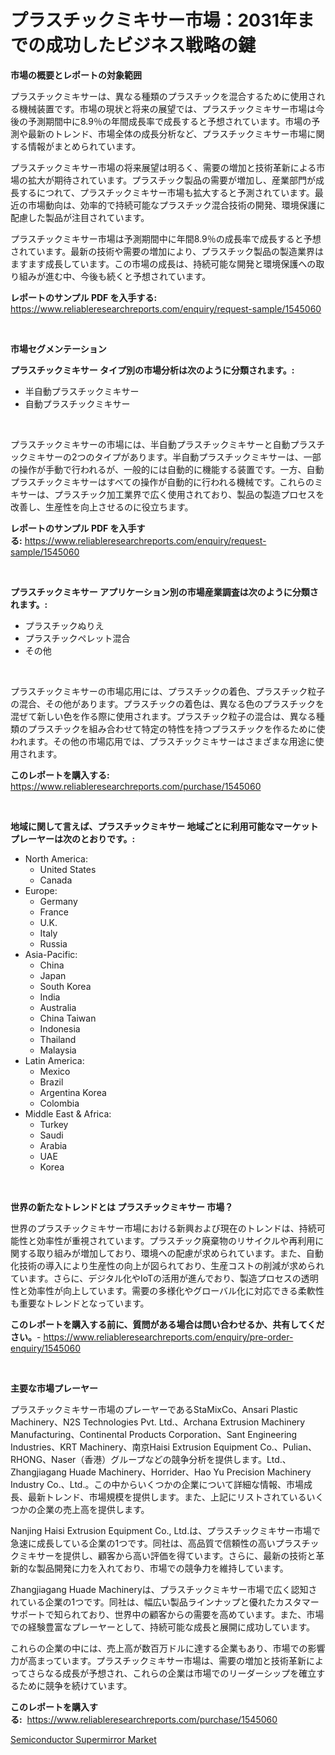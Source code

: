 <p><h1>プラスチックミキサー市場：2031年までの成功したビジネス戦略の鍵</h1></p><p><strong>市場の概要とレポートの対象範囲</strong></p>
<p><p>プラスチックミキサーは、異なる種類のプラスチックを混合するために使用される機械装置です。市場の現状と将来の展望では、プラスチックミキサー市場は今後の予測期間中に8.9％の年間成長率で成長すると予想されています。市場の予測や最新のトレンド、市場全体の成長分析など、プラスチックミキサー市場に関する情報がまとめられています。</p><p>プラスチックミキサー市場の将来展望は明るく、需要の増加と技術革新による市場の拡大が期待されています。プラスチック製品の需要が増加し、産業部門が成長するにつれて、プラスチックミキサー市場も拡大すると予測されています。最近の市場動向は、効率的で持続可能なプラスチック混合技術の開発、環境保護に配慮した製品が注目されています。</p><p>プラスチックミキサー市場は予測期間中に年間8.9％の成長率で成長すると予想されています。最新の技術や需要の増加により、プラスチック製品の製造業界はますます成長しています。この市場の成長は、持続可能な開発と環境保護への取り組みが進む中、今後も続くと予想されています。</p></p>
<p><strong>レポートのサンプル PDF を入手する:</strong> <a href="https://www.reliableresearchreports.com/enquiry/request-sample/1545060">https://www.reliableresearchreports.com/enquiry/request-sample/1545060</a></p>
<p>&nbsp;</p>
<p><strong>市場セグメンテーション</strong></p>
<p><strong>プラスチックミキサー タイプ別の市場分析は次のように分類されます。:</strong></p>
<p><ul><li>半自動プラスチックミキサー</li><li>自動プラスチックミキサー</li></ul></p>
<p>&nbsp;</p>
<p><p>プラスチックミキサーの市場には、半自動プラスチックミキサーと自動プラスチックミキサーの2つのタイプがあります。半自動プラスチックミキサーは、一部の操作が手動で行われるが、一般的には自動的に機能する装置です。一方、自動プラスチックミキサーはすべての操作が自動的に行われる機械です。これらのミキサーは、プラスチック加工業界で広く使用されており、製品の製造プロセスを改善し、生産性を向上させるのに役立ちます。</p></p>
<p><strong>レポートのサンプル PDF を入手する:</strong>&nbsp;<a href="https://www.reliableresearchreports.com/enquiry/request-sample/1545060">https://www.reliableresearchreports.com/enquiry/request-sample/1545060</a></p>
<p>&nbsp;</p>
<p><strong> プラスチックミキサー アプリケーション別の市場産業調査は次のように分類されます。:</strong></p>
<p><ul><li>プラスチックぬりえ</li><li>プラスチックペレット混合</li><li>その他</li></ul></p>
<p>&nbsp;</p>
<p><p>プラスチックミキサーの市場応用には、プラスチックの着色、プラスチック粒子の混合、その他があります。プラスチックの着色は、異なる色のプラスチックを混ぜて新しい色を作る際に使用されます。プラスチック粒子の混合は、異なる種類のプラスチックを組み合わせて特定の特性を持つプラスチックを作るために使われます。その他の市場応用では、プラスチックミキサーはさまざまな用途に使用されます。</p></p>
<p><strong>このレポートを購入する:</strong>&nbsp; <a href="https://www.reliableresearchreports.com/purchase/1545060">https://www.reliableresearchreports.com/purchase/1545060</a></p>
<p>&nbsp;</p>
<p><strong>地域に関して言えば、プラスチックミキサー 地域ごとに利用可能なマーケットプレーヤーは次のとおりです。:</strong></p>
<p><ul>
    <li>
        North America:
        <ul>
            <li>United States</li>
            <li>Canada</li>
        </ul>
    </li>
    <li>
        Europe:
        <ul>
            <li>Germany</li>
            <li>France</li>
            <li>U.K.</li>
            <li>Italy</li>
            <li>Russia</li>
        </ul>
    </li>
    <li>
        Asia-Pacific:
        <ul>
            <li>China</li>
            <li>Japan</li>
            <li>South Korea</li>
            <li>India</li>
            <li>Australia</li>
            <li>China Taiwan</li>
            <li>Indonesia</li>
            <li>Thailand</li>
            <li>Malaysia</li>
        </ul>
    </li>
    <li>
        Latin America:
        <ul>
            <li>Mexico</li>
            <li>Brazil</li>
            <li>Argentina Korea</li>
            <li>Colombia</li>
        </ul>
    </li>
    <li>
        Middle East & Africa:
        <ul>
            <li>Turkey</li>
            <li>Saudi</li>
            <li>Arabia</li>
            <li>UAE</li>
            <li>Korea</li>
        </ul>
    </li>
    </ul></p>
<p>&nbsp;</p>
<p><strong>世界の新たなトレンドとは プラスチックミキサー 市場？</strong></p>
<p><p>世界のプラスチックミキサー市場における新興および現在のトレンドは、持続可能性と効率性が重視されています。プラスチック廃棄物のリサイクルや再利用に関する取り組みが増加しており、環境への配慮が求められています。また、自動化技術の導入により生産性の向上が図られており、生産コストの削減が求められています。さらに、デジタル化やIoTの活用が進んでおり、製造プロセスの透明性と効率性が向上しています。需要の多様化やグローバル化に対応できる柔軟性も重要なトレンドとなっています。</p></p>
<p><strong>このレポートを購入する前に、質問がある場合は問い合わせるか、共有してください。</strong>- <a href="https://www.reliableresearchreports.com/enquiry/pre-order-enquiry/1545060">https://www.reliableresearchreports.com/enquiry/pre-order-enquiry/1545060</a></p>
<p>&nbsp;</p>
<p><strong>主要な市場プレーヤー</strong></p>
<p><p>プラスチックミキサー市場のプレーヤーであるStaMixCo、Ansari Plastic Machinery、N2S Technologies Pvt. Ltd.、Archana Extrusion Machinery Manufacturing、Continental Products Corporation、Sant Engineering Industries、KRT Machinery、南京Haisi Extrusion Equipment Co.、Pulian、RHONG、Naser（香港）グループなどの競争分析を提供します。Ltd.、Zhangjiagang Huade Machinery、Horrider、Hao Yu Precision Machinery Industry Co.、Ltd.。この中からいくつかの企業について詳細な情報、市場成長、最新トレンド、市場規模を提供します。また、上記にリストされているいくつかの企業の売上高を提供します。</p><p>Nanjing Haisi Extrusion Equipment Co., Ltd.は、プラスチックミキサー市場で急速に成長している企業の1つです。同社は、高品質で信頼性の高いプラスチックミキサーを提供し、顧客から高い評価を得ています。さらに、最新の技術と革新的な製品開発に力を入れており、市場での競争力を維持しています。</p><p>Zhangjiagang Huade Machineryは、プラスチックミキサー市場で広く認知されている企業の1つです。同社は、幅広い製品ラインナップと優れたカスタマーサポートで知られており、世界中の顧客からの需要を高めています。また、市場での経験豊富なプレーヤーとして、持続可能な成長と展開に成功しています。</p><p>これらの企業の中には、売上高が数百万ドルに達する企業もあり、市場での影響力が高まっています。プラスチックミキサー市場は、需要の増加と技術革新によってさらなる成長が予想され、これらの企業は市場でのリーダーシップを確立するために競争を続けています。</p></p>
<p><strong>このレポートを購入する:</strong>&nbsp;&nbsp;<a href="https://www.reliableresearchreports.com/purchase/1545060">https://www.reliableresearchreports.com/purchase/1545060</a></p>
<p><p><a href="https://github.com/Alonsoolds3wq1d81czn8rbol/Market-Research-Report-List-1/blob/main/semiconductor-supermirror-market.md">Semiconductor Supermirror Market</a></p></p>